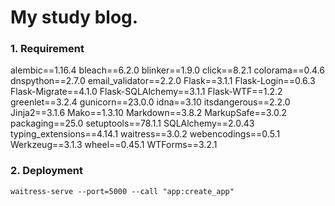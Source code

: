 # My study blog.


### 1. Requirement
alembic==1.16.4
bleach==6.2.0
blinker==1.9.0
click==8.2.1
colorama==0.4.6
dnspython==2.7.0
email_validator==2.2.0
Flask==3.1.1
Flask-Login==0.6.3
Flask-Migrate==4.1.0
Flask-SQLAlchemy==3.1.1
Flask-WTF==1.2.2
greenlet==3.2.4
gunicorn==23.0.0
idna==3.10
itsdangerous==2.2.0
Jinja2==3.1.6
Mako==1.3.10
Markdown==3.8.2
MarkupSafe==3.0.2
packaging==25.0
setuptools==78.1.1
SQLAlchemy==2.0.43
typing_extensions==4.14.1
waitress==3.0.2
webencodings==0.5.1
Werkzeug==3.1.3
wheel==0.45.1
WTForms==3.2.1

### 2. Deployment
```shell
waitress-serve --port=5000 --call "app:create_app"
```

 